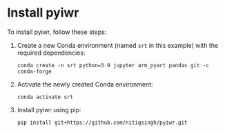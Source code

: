<!DOCTYPE html>
<html>
<head>

</head>
<body>

<h1>Install pyiwr</h1>

<p>To install pyiwr, follow these steps:</p>

<ol start="1">
    <li>Create a new Conda environment (named <code>srt</code> in this example) with the required dependencies:</li>
    <pre><code>conda create -n srt python=3.9 jupyter arm_pyart pandas git -c conda-forge</code></pre>
</ol>

<ol start="2">
    <li>Activate the newly created Conda environment:</li>
    <pre><code>conda activate srt</code></pre>
</ol>
<ol start="3">
    <li>Install pyiwr using pip:</li>
    <pre><code>pip install git+https://github.com/nitigsingh/pyiwr.git</code></pre>
</ol>

</body>
</html>

